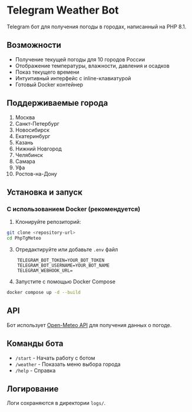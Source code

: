 # Telegram Weather Bot

Telegram бот для получения погоды в городах, написанный на PHP 8.1.

## Возможности

- Получение текущей погоды для 10 городов России
- Отображение температуры, влажности, давления и осадков
- Показ текущего времени
- Интуитивный интерфейс с inline-клавиатурой
- Готовый Docker контейнер

## Поддерживаемые города

1. Москва
2. Санкт-Петербург
3. Новосибирск
4. Екатеринбург
5. Казань
6. Нижний Новгород
7. Челябинск
8. Самара
9. Уфа
10. Ростов-на-Дону

## Установка и запуск

### С использованием Docker (рекомендуется)

1. Клонируйте репозиторий:
```bash
git clone <repository-url>
cd PhpTgMeteo
```

3. Отредактируйте или добавьте `.env` файл
```text
    TELEGRAM_BOT_TOKEN=YOUR_BOT_TOKEN
    TELEGRAM_BOT_USERNAME=YOUR_BOT_NAME
    TELEGRAM_WEBHOOK_URL=
```

4. Запустите с помощью Docker Compose
```bash
docker compose up -d --build
```

## API

Бот использует [Open-Meteo API](https://open-meteo.com/) для получения данных о погоде.

## Команды бота

- `/start` - Начать работу с ботом
- `/weather` - Показать меню выбора города
- `/help` - Справка

## Логирование

Логи сохраняются в директории `logs/`.
